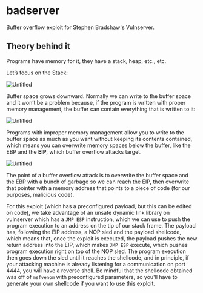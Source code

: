 # badserver
Buffer overflow exploit for Stephen Bradshaw's Vulnserver.

## Theory behind it
Programs have memory for it, they have a stack, heap, etc., etc.

Let’s focus on the Stack:

![Untitled](https://s3-us-west-2.amazonaws.com/secure.notion-static.com/a3d629da-85ba-489e-8167-6e8671133494/Untitled.png)

Buffer space grows downward. Normally we can write to the buffer space and it won’t be a problem because, if the program is written with proper memory management, the buffer can contain everything that is written to it:

![Untitled](https://s3-us-west-2.amazonaws.com/secure.notion-static.com/389ad78d-85b0-4009-bcfa-4d0bb0d3a8ea/Untitled.png)

Programs with improper memory management allow you to write to the buffer space as much as you want without keeping its contents contained, which means you can overwrite memory spaces below the buffer, like the EBP and the ******EIP******, which buffer overflow attacks target.

![Untitled](https://s3-us-west-2.amazonaws.com/secure.notion-static.com/ee7b51f2-9688-40c3-af63-ab6ddb6b390c/Untitled.png)

The point of a buffer overflow attack is to overwrite the buffer space and the EBP with a bunch of garbage so we can reach the EIP, then overwrite that pointer with a memory address that points to a piece of code (for our purposes, malicious code).

For this exploit (which has a preconfigured payload, but this can be edited on code), we take advantage of an unsafe dynamic link library on vulnserver which has a `JMP ESP` instruction, which we can use to push the program execution to an address on the tip of our stack frame. The payload has, following the EIP address, a NOP sled and the payload shellcode, which means that, once the exploit is executed, the payload pushes the new return address into the EIP, which makes `JMP ESP` execute, which pushes program execution right on top of the NOP sled. The program execution then goes down the sled until it reaches the shellcode, and in principle, if your attacking machine is already listening for a communication on port 4444, you will have a reverse shell. Be mindful that the shellcode obtained was off of `msfvenom` with preconfigured parameters, so you'll have to generate your own shellcode if you want to use this exploit.
